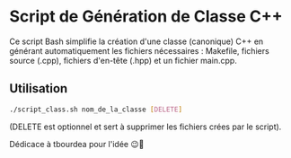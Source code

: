 # Script de Génération de Classe C++

Ce script Bash simplifie la création d'une classe (canonique) C++ en générant automatiquement les fichiers nécessaires : Makefile, fichiers source (.cpp), fichiers d'en-tête (.hpp) et un fichier main.cpp.

## Utilisation
```bash
./script_class.sh nom_de_la_classe [DELETE]
```
(DELETE est optionnel et sert à supprimer les fichiers crées par le script).


Dédicace à tbourdea pour l'idée 😉💯

